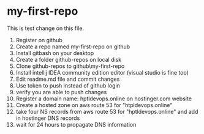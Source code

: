 # my-first-repo

This is test change on this file.

1. Register on github
2. Create a repo named my-first-repo on github
3. Install gitbash on your desktop
4. Create a folder github-repos on local disk
5. Clone github-repos to github\my-first-repo
6. Install intellij IDEA community edition editor (visual studio is fine too)
7. Edit readme.md file and commit changes
8. Use token to push instead of github login
9. verify you are able to push changes
10. Register a domain name: hptldevops.online on hostinger.com website
11. Create a hosted zone on aws route 53 for "htpldevops.online"
12. take four NS records from aws route 53 for "hptldevops.online" and add in hostinger DNS records
13. wait for 24 hours to propagate DNS information
